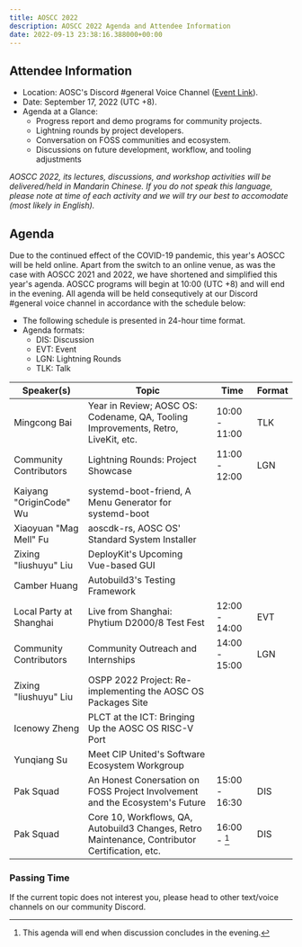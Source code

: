 ```yaml
---
title: AOSCC 2022
description: AOSCC 2022 Agenda and Attendee Information
date: 2022-09-13 23:38:16.388000+00:00
---
```


## Attendee Information

- Location: AOSC's Discord #general Voice Channel ([Event Link](https://discord.gg/bzYDZkbw?event=1013262604002672641)).
- Date: September 17, 2022 (UTC +8).
- Agenda at a Glance:
	- Progress report and demo programs for community projects.
	- Lightning rounds by project developers.
	- Conversation on FOSS communities and ecosystem.
	- Discussions on future development, workflow, and tooling adjustments

*AOSCC 2022, its lectures, discussions, and workshop activities will be delivered/held in Mandarin Chinese. If you do not speak this language, please note at time of each activity and we will try our best to accomodate (most likely in English).*

## Agenda

Due to the continued effect of the COVID-19 pandemic, this year's AOSCC will be held online. Apart from the switch to an online venue, as was the case with AOSCC 2021 and 2022, we have shortened and simplified this year's agenda. AOSCC programs will begin at 10:00 (UTC +8) and will end in the evening. All agenda will be held consequtively at our Discord #general voice channel in accordance with the schedule below:

- The following schedule is presented in 24-hour time format.
- Agenda formats:
	- DIS: Discussion
	- EVT: Event
	- LGN: Lightning Rounds
	- TLK: Talk

| Speaker(s)              | Topic                                                                                                  | Time          | Format |
|-------------------------|--------------------------------------------------------------------------------------------------------|---------------|--------|
| Mingcong Bai            | Year in Review; AOSC OS: Codename, QA, Tooling Improvements, Retro, LiveKit, etc.                      | 10:00 - 11:00 | TLK    |
| Community Contributors  | Lightning Rounds: Project Showcase                                                                     | 11:00 - 12:00 | LGN    |
| Kaiyang "OriginCode" Wu | systemd-boot-friend, A Menu Generator for systemd-boot                                                 |               |        |
| Xiaoyuan "Mag Mell" Fu  | aoscdk-rs, AOSC OS' Standard System Installer                                                          |               |        |
| Zixing "liushuyu" Liu   | DeployKit's Upcoming Vue-based GUI                                                                     |               |        |
| Camber Huang            | Autobuild3's Testing Framework                                                                         |               |        |
| Local Party at Shanghai | Live from Shanghai: Phytium D2000/8 Test Fest                                                          | 12:00 - 14:00 | EVT    |
| Community Contributors  | Community Outreach and Internships                                                                     | 14:00 - 15:00 | LGN    |
| Zixing "liushuyu" Liu   | OSPP 2022 Project: Re-implementing the AOSC OS Packages Site                                           |               |        |
| Icenowy Zheng           | PLCT at the ICT: Bringing Up the AOSC OS RISC-V Port                                                   |               |        |
| Yunqiang Su             | Meet CIP United's Software Ecosystem Workgroup                                                         |               |        |
| Pak Squad               | An Honest Conersation on FOSS Project Involvement and the Ecosystem's Future                           | 15:00 - 16:30 | DIS    |
| Pak Squad               | Core 10, Workflows, QA, Autobuild3 Changes, Retro Maintenance, Contributor Certification, etc.         | 16:00 - [^1]  | DIS    |

[^1]: This agenda will end when discussion concludes in the evening.

### Passing Time

If the current topic does not interest you, please head to other text/voice channels on our community Discord.
